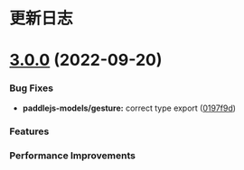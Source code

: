 # 更新日志

# [3.0.0](https://github.com/DataVizU/Paddle.js/compare/v2.1.0...v3.0.0) (2022-09-20)

### Bug Fixes

* **paddlejs-models/gesture:** correct type export ([0197f9d](https://github.com/DataVizU/Paddle.js/commit/0197f9d73ea008bd512159b35754f81bc7a807c0))

### Features

### Performance Improvements

